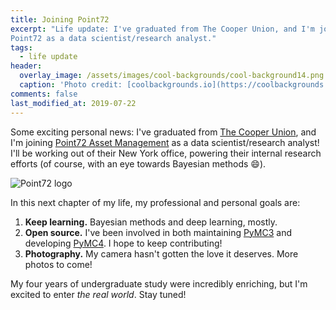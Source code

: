 ```yaml
---
title: Joining Point72
excerpt: "Life update: I've graduated from The Cooper Union, and I'm joining
Point72 as a data scientist/research analyst."
tags:
  - life update
header:
  overlay_image: /assets/images/cool-backgrounds/cool-background14.png
  caption: 'Photo credit: [coolbackgrounds.io](https://coolbackgrounds.io/)'
comments: false
last_modified_at: 2019-07-22
---
```


Some exciting personal news: I've graduated from [The Cooper
Union](http://cooper.edu/welcome), and I'm joining [Point72 Asset
Management](https://www.point72.com/) as a data scientist/research analyst! I'll
be working out of their New York office, powering their internal research
efforts (of course, with an eye towards Bayesian methods :smile:).

![Point72 logo](https://www.point72.com/wp-content/uploads/2017/03/point72-recropped.png)

In this next chapter of my life, my professional and personal goals are:

1. **Keep learning.** Bayesian methods and deep learning, mostly.
2. **Open source.** I've been involved in both maintaining
   [PyMC3](https://github.com/pymc-devs/pymc3) and developing
   [PyMC4](https://github.com/pymc-devs/pymc4). I hope to keep contributing!
3. **Photography.** My camera hasn't gotten the love it deserves. More photos to
   come!

My four years of undergraduate study were incredibly enriching, but I'm excited
to enter _the real world_. Stay tuned!
